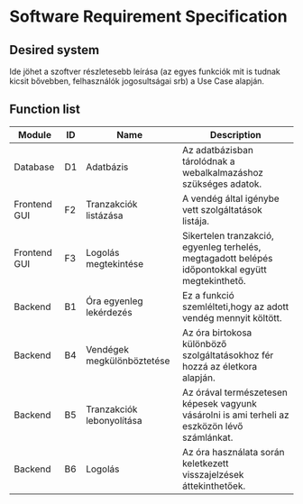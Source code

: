 # Software Requirement Specification

## Desired system

Ide jöhet a szoftver részletesebb leírása (az egyes funkciók mit is tudnak kicsit bővebben, felhasználók jogosultságai srb) a Use Case alapján.

## Function list

|    Module                  |    ID     |    Name                         |    Description                                                                                       | 
|----------------------------|-----------|---------------------------------|------------------------------------------------------------------------------------------------------|
|    Database                |    D1     |    Adatbázis                    |   Az adatbázisban tárolódnak a webalkalmazáshoz szükséges adatok.                                    |  |    Frontend GUI            |    F1     |    Órához tartozó adatok        |   Ezen oldalon áttekinthető az órához tartozó egyenleg,valamint a vendég adatai is.                  |
|    Frontend GUI            |    F2     |    Tranzakciók listázása        |   A vendég által igénybe vett szolgáltatások listája.                                                | 
|    Frontend GUI            |    F3     |    Logolás megtekintése         |   Sikertelen tranzakció, egyenleg terhelés, megtagadott belépés időpontokkal együtt megtekinthető.   | 
|    Backend                 |    B1     |    Óra egyenleg lekérdezés      |   Ez a funkció szemlélteti,hogy az adott vendég mennyit költött.		                                  | |    Backend                 |    B2     |    Óra egyenleg lezárása        |   Amint a vendég leadja az óráját, akkor a rajta található egyenleg nullázódik.                      |  |    Backend    	            |    B3     |    Órához tartozó hibaüzenetek  |   A használat során az óra képes visszajelzést küldeni egy adott funkció használatának kimeneteléről.|
|    Backend    	           |    B4     |    Vendégek megkülönböztetése   |   Az óra birtokosa különböző szolgáltatásokhoz fér hozzá az életkora alapján.                        |
|    Backend    	           |    B5     |    Tranzakciók lebonyolítása    |   Az órával természetesen képesek vagyunk vásárolni is ami terheli az eszközön lévő számlánkat.      |
|    Backend    	           |    B6     |    Logolás                      |   Az óra használata során keletkezett visszajelzések áttekinthetőek.                                 | 
